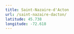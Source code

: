 ```yaml
---
title: Saint-Nazaire-d'Acton
url: /saint-nazaire-dacton/
latitude: 45.738
longitude: -72.618
---
```

